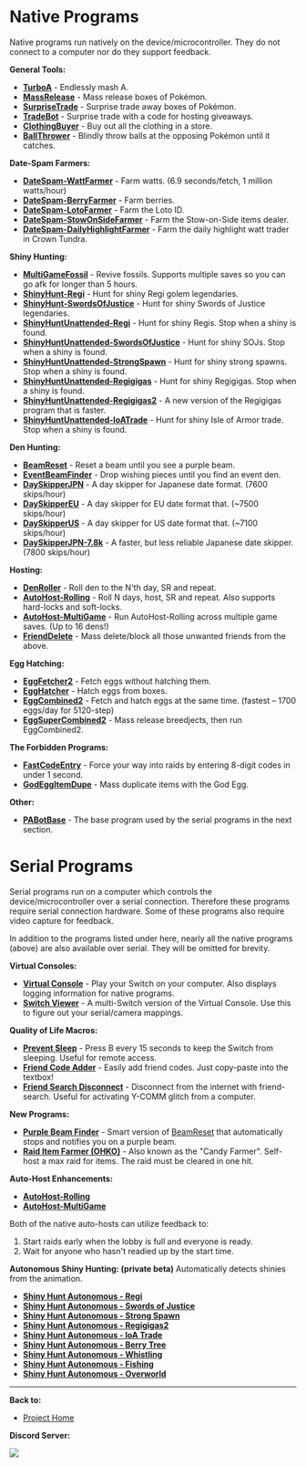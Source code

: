 # Native Programs

Native programs run natively on the device/microcontroller. They do not connect to a computer nor do they support feedback.

**General Tools:**
- [**TurboA**](NativePrograms/TurboA.md) - Endlessly mash A.
- [**MassRelease**](NativePrograms/MassRelease.md) - Mass release boxes of Pokémon.
- [**SurpriseTrade**](NativePrograms/SurpriseTrade.md) - Surprise trade away boxes of Pokémon.
- [**TradeBot**](NativePrograms/TradeBot.md) - Surprise trade with a code for hosting giveaways.
- [**ClothingBuyer**](NativePrograms/ClothingBuyer.md) - Buy out all the clothing in a store.
- [**BallThrower**](NativePrograms/BallThrower.md) - Blindly throw balls at the opposing Pokémon until it catches.

**Date-Spam Farmers:**
- [**DateSpam-WattFarmer**](NativePrograms/DateSpam-WattFarmer.md) - Farm watts. (6.9 seconds/fetch, 1 million watts/hour)
- [**DateSpam-BerryFarmer**](NativePrograms/DateSpam-BerryFarmer.md) - Farm berries.
- [**DateSpam-LotoFarmer**](NativePrograms/DateSpam-LotoFarmer.md) - Farm the Loto ID.
- [**DateSpam-StowOnSideFarmer**](NativePrograms/DateSpam-StowOnSideFarmer.md) - Farm the Stow-on-Side items dealer.
- [**DateSpam-DailyHighlightFarmer**](NativePrograms/DateSpam-DailyHighlightFarmer.md) - Farm the daily highlight watt trader in Crown Tundra.

**Shiny Hunting:**
- [**MultiGameFossil**](NativePrograms/MultiGameFossil.md) - Revive fossils. Supports multiple saves so you can go afk for longer than 5 hours.
- [**ShinyHunt-Regi**](NativePrograms/ShinyHunt-Regi.md) - Hunt for shiny Regi golem legendaries.
- [**ShinyHunt-SwordsOfJustice**](NativePrograms/ShinyHunt-SwordsOfJustice.md) - Hunt for shiny Swords of Justice legendaries.
- [**ShinyHuntUnattended-Regi**](NativePrograms/ShinyHuntUnattended-Regi.md) - Hunt for shiny Regis. Stop when a shiny is found.
- [**ShinyHuntUnattended-SwordsOfJustice**](NativePrograms/ShinyHuntUnattended-SwordsOfJustice.md) - Hunt for shiny SOJs. Stop when a shiny is found.
- [**ShinyHuntUnattended-StrongSpawn**](NativePrograms/ShinyHuntUnattended-StrongSpawn.md) - Hunt for shiny strong spawns. Stop when a shiny is found.
- [**ShinyHuntUnattended-Regigigas**](NativePrograms/ShinyHuntUnattended-Regigigas.md) - Hunt for shiny Regigigas. Stop when a shiny is found.
- [**ShinyHuntUnattended-Regigigas2**](NativePrograms/ShinyHuntUnattended-Regigigas2.md) - A new version of the Regigigas program that is faster.
- [**ShinyHuntUnattended-IoATrade**](NativePrograms/ShinyHuntUnattended-IoATrade.md) - Hunt for shiny Isle of Armor trade. Stop when a shiny is found.

**Den Hunting:**
- [**BeamReset**](NativePrograms/BeamReset.md) - Reset a beam until you see a purple beam.
- [**EventBeamFinder**](NativePrograms/EventBeamFinder.md) - Drop wishing pieces until you find an event den.
- [**DaySkipperJPN**](NativePrograms/DaySkipperJPN.md) - A day skipper for Japanese date format. (7600 skips/hour)
- [**DaySkipperEU**](NativePrograms/DaySkipperEU.md) - A day skipper for EU date format that.  (~7500 skips/hour)
- [**DaySkipperUS**](NativePrograms/DaySkipperUS.md) - A day skipper for US date format that.  (~7100 skips/hour)
- [**DaySkipperJPN-7.8k**](NativePrograms/DaySkipperJPN-7.8k.md) - A faster, but less reliable Japanese date skipper. (7800 skips/hour) 

**Hosting:**
- [**DenRoller**](NativePrograms/DenRoller.md) - Roll den to the N'th day, SR and repeat.
- [**AutoHost-Rolling**](NativePrograms/AutoHost-Rolling.md) - Roll N days, host, SR and repeat. Also supports hard-locks and soft-locks.
- [**AutoHost-MultiGame**](NativePrograms/AutoHost-MultiGame.md) - Run AutoHost-Rolling across multiple game saves. (Up to 16 dens!)
- [**FriendDelete**](NativePrograms/FriendDelete.md) - Mass delete/block all those unwanted friends from the above.

**Egg Hatching:**
- [**EggFetcher2**](NativePrograms/EggFetcher2.md) - Fetch eggs without hatching them.
- [**EggHatcher**](NativePrograms/EggHatcher.md) - Hatch eggs from boxes.
- [**EggCombined2**](NativePrograms/EggCombined2.md) - Fetch and hatch eggs at the same time. (fastest – 1700 eggs/day for 5120-step)
- [**EggSuperCombined2**](NativePrograms/EggSuperCombined2.md) - Mass release breedjects, then run EggCombined2.

**The Forbidden Programs:**
- [**FastCodeEntry**](NativePrograms/FastCodeEntry.md) - Force your way into raids by entering 8-digit codes in under 1 second.
- [**GodEggItemDupe**](NativePrograms/GodEggItemDupe.md) - Mass duplicate items with the God Egg.

**Other:**
- [**PABotBase**](NativePrograms/PABotBase.md) - The base program used by the serial programs in the next section.


# Serial Programs

Serial programs run on a computer which controls the device/microcontroller over a serial connection. Therefore these programs require serial connection hardware. Some of these programs also require video capture for feedback.

In addition to the programs listed under here, nearly all the native programs (above) are also available over serial. They will be omitted for brevity.

**Virtual Consoles:**
- [**Virtual Console**](SerialPrograms/VirtualConsole.md) - Play your Switch on your computer. Also displays logging information for native programs.
- [**Switch Viewer**](SerialPrograms/SwitchViewer.md) - A multi-Switch version of the Virtual Console. Use this to figure out your serial/camera mappings.

**Quality of Life Macros:**
- [**Prevent Sleep**](SerialPrograms/PreventSleep.md) - Press B every 15 seconds to keep the Switch from sleeping. Useful for remote access.
- [**Friend Code Adder**](SerialPrograms/FriendCodeAdder.md) - Easily add friend codes. Just copy-paste into the textbox!
- [**Friend Search Disconnect**](SerialPrograms/FriendSearchDisconnect.md) - Disconnect from the internet with friend-search. Useful for activating Y-COMM glitch from a computer.

**New Programs:**
 - [**Purple Beam Finder**](SerialPrograms/PurpleBeamFinder.md) - Smart version of [BeamReset](NativePrograms/BeamReset.md) that automatically stops and notifies you on a purple beam.
- [**Raid Item Farmer (OHKO)**](SerialPrograms/RaidItemFarmerOHKO.md) - Also known as the "Candy Farmer". Self-host a max raid for items. The raid must be cleared in one hit.

**Auto-Host Enhancements:**
- [**AutoHost-Rolling**](NativePrograms/AutoHost-Rolling.md)
- [**AutoHost-MultiGame**](NativePrograms/AutoHost-MultiGame.md)

Both of the native auto-hosts can utilize feedback to:
1. Start raids early when the lobby is full and everyone is ready.
2. Wait for anyone who hasn't readied up by the start time.

**Autonomous Shiny Hunting: (private beta)** Automatically detects shinies from the animation.
- [**Shiny Hunt Autonomous - Regi**](SerialPrograms/ShinyHuntAutonomous-Regi.md)
- [**Shiny Hunt Autonomous - Swords of Justice**](SerialPrograms/ShinyHuntAutonomous-SwordsOfJustice.md)
- [**Shiny Hunt Autonomous - Strong Spawn**](SerialPrograms/ShinyHuntAutonomous-StrongSpawn.md)
- [**Shiny Hunt Autonomous - Regigigas2**](SerialPrograms/ShinyHuntAutonomous-Regigigas2.md)
- [**Shiny Hunt Autonomous - IoA Trade**](SerialPrograms/ShinyHuntAutonomous-IoATrade.md)
- [**Shiny Hunt Autonomous - Berry Tree**](SerialPrograms/ShinyHuntAutonomous-BerryTree.md)
- [**Shiny Hunt Autonomous - Whistling**](SerialPrograms/ShinyHuntAutonomous-Whistling.md)
- [**Shiny Hunt Autonomous - Fishing**](SerialPrograms/ShinyHuntAutonomous-Fishing.md)
- [**Shiny Hunt Autonomous - Overworld**](SerialPrograms/ShinyHuntAutonomous-Overworld.md)

<hr>

**Back to:**
- [Project Home](/README.md)

**Discord Server:** 

[<img src="https://canary.discordapp.com/api/guilds/695809740428673034/widget.png?style=banner2">](https://discord.gg/cQ4gWxN)






